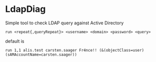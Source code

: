 # LdapDiag
Simple tool to check LDAP query against Active Directory

`run <repeat{,queryRepeat}> <username> <domain> <password> <query>`

default is

`run 1,1 alis.test carsten.saager Fr4nce!! (&(objectClass=user)(sAMAccountName=carsten.saager))`

